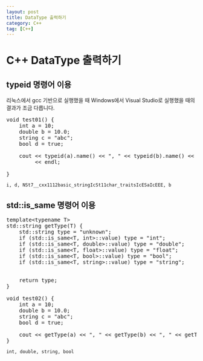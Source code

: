 ```yaml
---
layout: post
title: DataType 출력하기
category: C++
tag: [C++]
---
```

# C++ DataType 출력하기

## typeid 명령어 이용

리눅스에서 gcc 기반으로 실행했을 때 Windows에서 Visual Studio로 실행했을 때의 결과가 조금 다릅니다.

<pre class="prettyprint">
void test01() {
    int a = 10;
    double b = 10.0;
    string c = "abc";
    bool d = true;

    cout << typeid(a).name() << ", " << typeid(b).name() << ", " << typeid(c).name() << ", " << typeid(d).name()
         << endl;

}
</pre>

~~~
i, d, NSt7__cxx1112basic_stringIcSt11char_traitsIcESaIcEEE, b
~~~


## std::is_same 명령어 이용

<pre class="prettyprint">
template&lt;typename T&gt;
std::string getType(T) {
    std::string type = "unknown";
    if (std::is_same&lt;T, int&gt;::value) type = "int";
    if (std::is_same&lt;T, double&gt;::value) type = "double";
    if (std::is_same&lt;T, float&gt;::value) type = "float";
    if (std::is_same&lt;T, bool&gt;::value) type = "bool";
    if (std::is_same&lt;T, string&gt;::value) type = "string";


    return type;
}

void test02() {
    int a = 10;
    double b = 10.0;
    string c = "abc";
    bool d = true;

    cout << getType(a) << ", " << getType(b) << ", " << getType(c) << ", " << getType(d) << endl;
}
</pre>

~~~
int, double, string, bool
~~~
